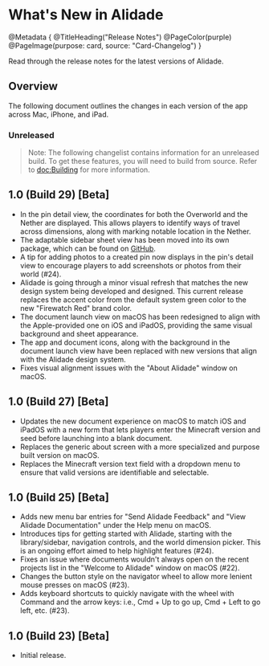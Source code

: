 # What's New in Alidade

@Metadata {
    @TitleHeading("Release Notes")
    @PageColor(purple)
    @PageImage(purpose: card, source: "Card-Changelog")
}

Read through the release notes for the latest versions of Alidade.

## Overview

The following document outlines the changes in each version of the app
across Mac, iPhone, and iPad.

### Unreleased

> Note: The following changelist contains information for an unreleased
> build. To get these features, you will need to build from source.
> Refer to <doc:Building> for more information.

## 1.0 (Build 29) [Beta]

- In the pin detail view, the coordinates for both the Overworld and the
  Nether are displayed. This allows players to identify ways of travel
  across dimensions, along with marking notable location in the Nether.
- The adaptable sidebar sheet view has been moved into its own package,
  which can be found on [GitHub](https://github.com/alicerunsonfedora/adaptablesidebarsheetview).
- A tip for adding photos to a created pin now displays in the pin's
  detail view to encourage players to add screenshots or photos from their
  world (#24).
- Alidade is going through a minor visual refresh that matches the new
  design system being developed and designed. This current release
  replaces the accent color from the default system green color to the new
  "Firewatch Red" brand color.
- The document launch view on macOS has been redesigned to align with the
  Apple-provided one on iOS and iPadOS, providing the same visual
  background and sheet appearance.
- The app and document icons, along with the background in the document
  launch view have been replaced with new versions that align with the
  Alidade design system.
- Fixes visual alignment issues with the "About Alidade" window on macOS.

## 1.0 (Build 27) [Beta]

- Updates the new document experience on macOS to match iOS and iPadOS
  with a new form that lets players enter the Minecraft version and seed
  before launching into a blank document.
- Replaces the generic about screen with a more specialized and purpose
  built version on macOS.
- Replaces the Minecraft version text field with a dropdown menu to
  ensure that valid versions are identifiable and selectable.

## 1.0 (Build 25) [Beta]

- Adds new menu bar entries for "Send Alidade Feedback" and "View Alidade
  Documentation" under the Help menu on macOS.
- Introduces tips for getting started with Alidade, starting with the
  library/sidebar, navigation controls, and the world dimension picker.
  This is an ongoing effort aimed to help highlight features (#24).
- Fixes an issue where documents wouldn't always open on the recent
  projects list in the "Welcome to Alidade" window on macOS (#22).
- Changes the button style on the navigator wheel to allow more lenient
  mouse presses on macOS (#23).
- Adds keyboard shortcuts to quickly navigate with the wheel with Command
  and the arrow keys: i.e., Cmd + Up to go up, Cmd + Left to go left,
  etc. (#23).

## 1.0 (Build 23) [Beta]

- Initial release.
